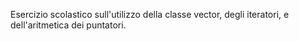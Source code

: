 Esercizio scolastico sull'utilizzo della classe vector, degli iteratori, e dell'aritmetica dei puntatori.
